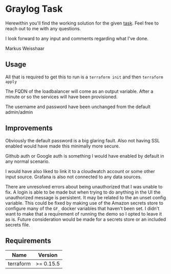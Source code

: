# Graylog Task

Herewithin you'll find the working solution for the given [task](https://gist.github.com/maxeaubrey/f9786aa889b3ffd9c099ffe7d71a8e10). Feel free to reach out to me with any questions.

I look forward to any input and comments regarding what I've done.

Markus Weisshaar

## Usage

All that is required to get this to run is a `terraform init` and then `terraform apply`

The FQDN of the loadbalancer will come as an output variable. After a minute or so the services will have been provisioned.

The username and password have been unchanged from the default admin/admin

## Improvements

Obviously the default password is a big glaring fault. Also not having SSL enabled would have made this minimally more secure.

Github auth or Google auth is something I would have enabled by default in any normal scenario.

I would have also liked to link it to a cloudwatch account or some other input source. Grafana is also not connected to any data sources.

There are unresolved errors about being unauthorized that I was unable to fix. A login is able to be made but when trying to do anything in the UI the unauthorized message is persistent. It may be related to the an unset config variable. This could be fixed by making use of the Amazon secrets store to configure many of the `GF_` docker variables that haven't been set. I didn't want to make that a requirement of running the demo so I opted to leave it as is. Future consideration would be made for a secrets store or an included secrets file.

## Requirements

| Name | Version |
|------|---------|
| terraform | >= 0.15.5 |


